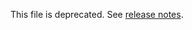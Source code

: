 This file is deprecated. See [release notes](https://github.com/openfin/fin-hypergrid/releases/latest).
